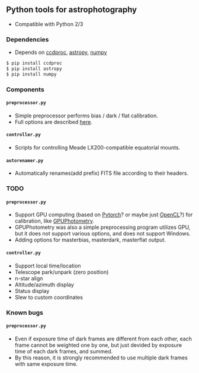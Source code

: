 ## Python tools for astrophotography
* Compatible with Python 2/3

### Dependencies
* Depends on [ccdproc](https://github.com/astropy/ccdproc), [astropy](http://www.astropy.org/), [numpy](http://www.numpy.org/)
```sh
$ pip install ccdproc
$ pip install astropy
$ pip install numpy
```

### Components

#### ```preprocessor.py```
* Simple preprocessor performs bias / dark / flat calibration.
* Full options are described [here](docs/preprocessor.py.md).

#### ```controller.py```
* Scripts for controlling Meade LX200-compatible equatorial mounts.

#### ```autorenamer.py```
* Automatically renames(add prefix) FITS file according to their headers.

### TODO
#### ```preprocessor.py```
* Support GPU computing (based on [Pytorch](http://pytorch.org/)? or maybe just [OpenCL](https://www.khronos.org/opencl/)?) for calibration, like [GPUPhotometry](https://github.com/hletrd/GPUPhotometry).
 * GPUPhotometry was also a simple preprocessing program utilizes GPU, but it does not support various options, and does not support Windows.
* Adding options for masterbias, masterdark, masterflat output.

#### ```controller.py```
* Support local time/location
* Telescope park/unpark (zero position)
* n-star align
* Altitude/azimuth display
* Status display
* Slew to custom coordinates

### Known bugs
#### ```preprocessor.py```
* Even if exposure time of dark frames are different from each other, each frame cannot be weighted one by one, but just devided by exposure time of each dark frames, and summed.
 * By this reason, it is strongly recommended to use multiple dark frames with same exposure time.
